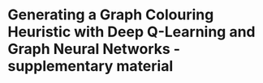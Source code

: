 # Generating a Graph Colouring Heuristic with Deep Q-Learning and Graph Neural Networks - supplementary material
